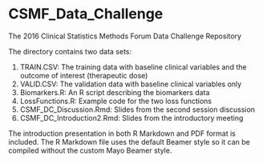 # CSMF_Data_Challenge
The 2016 Clinical Statistics Methods Forum Data Challenge Repository

The directory contains two data sets:

1. TRAIN.CSV: The training data with baseline clinical variables and the outcome of interest (therapeutic dose)
2. VALID.CSV: The validation data with baseline clinical variables only
3. Biomarkers.R: An R script describing the biomarkers data
4. LossFunctions.R: Example code for the two loss functions
5. CSMF_DC_Discussion.Rmd: Slides from the second session discussion
6. CSMF_DC_Introduction2.Rmd: Slides from the introductory meeting
 
The introduction presentation in both R Markdown and PDF format is included. The R Markdown file uses the default Beamer style so it can be compiled without the custom Mayo Beamer style.
